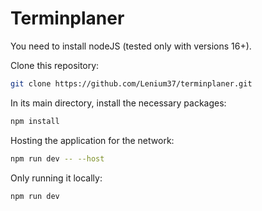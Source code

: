 # Terminplaner

You need to install nodeJS (tested only with versions 16+).

Clone this repository:
```sh
git clone https://github.com/Lenium37/terminplaner.git
```

In its main directory, install the necessary packages:
```sh
npm install
```

Hosting the application for the network:
```sh
npm run dev -- --host
```

Only running it locally:
```sh
npm run dev
```
